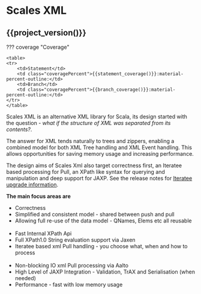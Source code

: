 # Scales XML

## {{project_version()}}

??? coverage "Coverage"

    <table>
    <tr>
        <td>Statement</td>
        <td class="coveragePercent">{{statement_coverage()}}:material-percent-outline:</td>
        <td>Branch</td>
        <td class="coveragePercent">{{branch_coverage()}}:material-percent-outline:</td>
    </tr>
    </table>

Scales XML is an alternative XML library for Scala, its design started with the question - _what if the structure of XML was separated from its contents?_.

The answer for XML tends naturally to trees and zippers, enabling a combined model for both XML Tree handling and XML Event handling.  This allows opportunities for saving memory usage and increasing performance.

The design aims of Scales Xml also target correctness first, an Iteratee based processing for Pull, an XPath like syntax for querying and manipulation and deep support for JAXP.  See the release notes for [Iteratee upgrade information](Getting_Started/release_notes/0.6.0.md#scalaz-iteratee).

__The main focus areas are__

* Correctness
* Simplified and consistent model - shared between push and pull
* Allowing full re-use of the data model - QNames, Elems etc all reusable
<br></br>
* Fast Internal XPath Api
* Full XPath1.0 String evaluation support via Jaxen
* Iteratee based xml Pull handling - you choose what, when and how to process
<br></br>
* Non-blocking IO xml Pull processing via Aalto 
* High Level of JAXP Integration - Validation, TrAX and Serialisation (when needed)
* Performance - fast with low memory usage